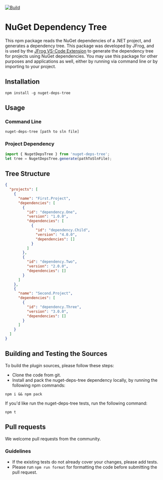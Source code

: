 [![Build](https://github.com/jfrog/nuget-deps-tree/actions/workflows/test.yml/badge.svg)](https://github.com/jfrog/nuget-deps-tree/actions/workflows/test.yml)

# NuGet Dependency Tree

This npm package reads the NuGet dependencies of a .NET project, and generates a dependency tree.
This package was developed by JFrog, and is used by the [JFrog VS-Code Extension](https://marketplace.visualstudio.com/items?itemName=JFrog.jfrog-vscode-extension) to generate the dependency tree for projects using NuGet dependencies.
You may use this package for other purposes and applications as well, either by running via command line or by importing to your project.

## Installation
`npm install -g nuget-deps-tree`

## Usage
### Command Line
`nuget-deps-tree [path to sln file]`

### Project Dependency
```ts
import { NugetDepsTree } from 'nuget-deps-tree';
let tree = NugetDepsTree.generate(pathToSlnFile);
```

## Tree Structure
```json
{
  "projects": [
    {
      "name": "First.Project",
      "dependencies": [
        {
          "id": "dependency.One",
          "version": "1.0.0",
          "dependencies": [
            {
              "id": "dependency.Child",
              "version": "4.0.0",
              "dependencies": []
            }
          ]
        },
        {
          "id": "dependency.Two",
          "version": "2.0.0",
          "dependencies": []
        }
      ]
    },
    {
      "name": "Second.Project",
      "dependencies": [
        {
          "id": "dependency.Three",
          "version": "3.0.0",
          "dependencies": []
        }
      ]
    }
  ]
}
```

## Building and Testing the Sources
To build the plugin sources, please follow these steps:
* Clone the code from git.
* Install and pack the nuget-deps-tree dependency locally, by running the following npm commands:
```
npm i && npm pack
```
If you'd like run the nuget-deps-tree tests, run the following command:
```
npm t
```

## Pull requests

We welcome pull requests from the community.

### Guidelines

-   If the existing tests do not already cover your changes, please add tests.
-   Please run `npm run format` for formatting the code before submitting the pull request.
